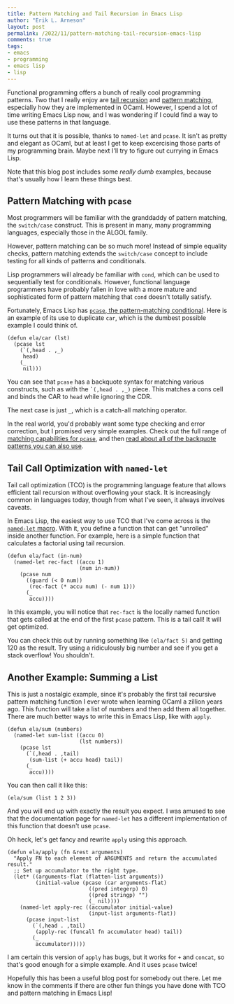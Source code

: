 ```yaml
---
title: Pattern Matching and Tail Recursion in Emacs Lisp
author: "Erik L. Arneson"
layout: post
permalink: /2022/11/pattern-matching-tail-recursion-emacs-lisp
comments: true
tags:
- emacs
- programming
- emacs lisp
- lisp
---
```


Functional programming offers a bunch of really cool programming patterns. Two that I really enjoy are [tail recursion](https://stackoverflow.com/questions/310974/what-is-tail-call-optimization) and [pattern matching](https://sodocumentation.net/ocaml/topic/2656/pattern-matching), especially how they are implemented in OCaml. However, I spend a lot of time writing Emacs Lisp now, and I was wondering if I could find a way to use these patterns in that language.
<!--more-->

It turns out that it is possible, thanks to `named-let` and `pcase`. It isn't as pretty and elegant as OCaml, but at least I get to keep excercising those parts of my programming brain. Maybe next I'll try to figure out currying in Emacs Lisp.

Note that this blog post includes some *really dumb* examples, because that's usually how I learn these things best.

## Pattern Matching with `pcase`

Most programmers will be familiar with the granddaddy of pattern matching, the `switch/case` construct. This is present in many, many programming languages, especially those in the ALGOL family.

However, pattern matching can be so much more! Instead of simple equality checks, pattern matching extends the `switch/case` concept to include testing for all kinds of patterns and conditionals.

Lisp programmers will already be familiar with `cond`, which can be used to sequentially test for conditionals. However, functional language programmers have probably fallen in love with a more mature and sophisticated form of pattern matching that `cond` doesn't totally satisfy.

Fortunately, Emacs Lisp has [`pcase`, the pattern-matching conditional](https://www.gnu.org/software/emacs/manual/html_node/elisp/Pattern_002dMatching-Conditional.html). Here is an example of its use to duplicate `car`, which is the dumbest possible example I could think of.

``` elisp
(defun ela/car (lst)
  (pcase lst
    (`(,head . ,_)
     head)
    (_
     nil)))
```

You can see that `pcase` has a backquote syntax for matching various constructs, such as with the `` `(,head . ,_) `` piece. This matches a cons cell and binds the CAR to `head` while ignoring the CDR.

The next case is just `_`, which is a catch-all matching operator.

In the real world, you'd probably want some type checking and error correction, but I promised very simple examples. Check out the full range of [matching capabilities for `pcase`](https://www.gnu.org/software/emacs/manual/html_node/elisp/pcase-Macro.html), and then [read about all of the backquote patterns you can also use](https://www.gnu.org/software/emacs/manual/html_node/elisp/Backquote-Patterns.html).

## Tail Call Optimization with `named-let`

Tail call optimization (TCO) is the programming language feature that allows efficient tail recursion without overflowing your stack. It is increasingly common in languages today, though from what I've seen, it always involves caveats.

In Emacs Lisp, the easiest way to use TCO that I've come across is the [`named-let` macro](https://www.gnu.org/software/emacs/manual/html_node/elisp/Local-Variables.html#index-named_002dlet). With it, you define a function that can get "unrolled" inside another function. For example, here is a simple function that calculates a factorial using tail recursion.

``` elisp
(defun ela/fact (in-num)
  (named-let rec-fact ((accu 1)
                       (num in-num))
    (pcase num
      ((guard (< 0 num))
       (rec-fact (* accu num) (- num 1)))
      (_
       accu))))
```

In this example, you will notice that `rec-fact` is the locally named function that gets called at the end of the first `pcase` pattern. This is a tail call! It will get optimized.

You can check this out by running something like `(ela/fact 5)` and getting 120 as the result. Try using a ridiculously big number and see if you get a stack overflow! You shouldn't.

## Another Example: Summing a List

This is just a nostalgic example, since it's probably the first tail recursive pattern matching function I ever wrote when learning OCaml a zillion years ago. This function will take a list of numbers and then add them all together. There are much better ways to write this in Emacs Lisp, like with `apply`.

``` elisp
(defun ela/sum (numbers)
  (named-let sum-list ((accu 0)
                       (lst numbers))
    (pcase lst
      (`(,head . ,tail)
       (sum-list (+ accu head) tail))
      (_
       accu))))
```

You can then call it like this:

``` elisp
(ela/sum (list 1 2 3))
```

And you will end up with exactly the result you expect. I was amused to see that the documentation page for `named-let` has a different implementation of this function that doesn't use `pcase`.

Oh heck, let's get fancy and rewrite `apply` using this approach.

``` elisp
(defun ela/apply (fn &rest arguments)
  "Apply FN to each element of ARGUMENTS and return the accumulated result."
  ;; Set up accumulator to the right type.
  (let* ((arguments-flat (flatten-list arguments))
         (initial-value (pcase (car arguments-flat)
                          ((pred integerp) 0)
                          ((pred stringp) "")
                          (_ nil))))
    (named-let apply-rec ((accumulator initial-value)
                          (input-list arguments-flat))
      (pcase input-list
        (`(,head . ,tail)
         (apply-rec (funcall fn accumulator head) tail))
        (_
         accumulator)))))
```

I am certain this version of `apply` has bugs, but it works for `+` and `concat`, so that's good enough for a simple example. And it uses `pcase` twice!

Hopefully this has been a useful blog post for somebody out there. Let me know in the comments if there are other fun things you have done with TCO and pattern matching in Emacs Lisp!
